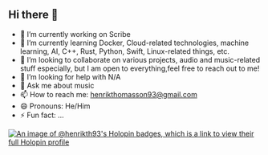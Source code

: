 ## Hi there 👋

- 🔭 I’m currently working on Scribe
- 🌱 I’m currently learning Docker, Cloud-related technologies, machine learning, AI, C++, Rust, Python, Swift, Linux-related things, etc. 
- 👯 I’m looking to collaborate on various projects, audio and music-related stuff especially, but I am open to everything,feel free to reach out to me!
- 🤔 I’m looking for help with N/A
- 💬 Ask me about music
- 📫 How to reach me: henrikthomasson93@gmail.com
- 😄 Pronouns: He/Him
- ⚡ Fun fact: ...

[![An image of @henrikth93's Holopin badges, which is a link to view their full Holopin profile](https://holopin.me/henrikth93)](https://holopin.io/@henrikth93)
